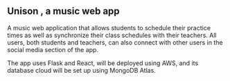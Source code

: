 ## Unison , a music web app

A music web application that allows students to schedule their practice times as well as synchronize their class schedules with their teachers. All users, both students and teachers, can also connect with other users in the social media section of the app. 

The app uses Flask and React, will be deployed using AWS, and its database cloud will be set up using MongoDB Atlas.
